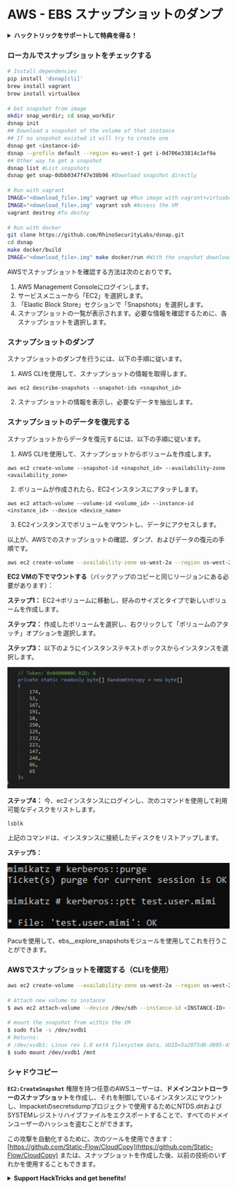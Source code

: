 # AWS - EBS スナップショットのダンプ

<details>

<summary><strong>ハックトリックをサポートして特典を得る！</strong></summary>

* もし、あなたの**会社をハックトリックで宣伝したい**場合や、**最新版のPEASSを入手したい**場合は、[**サブスクリプションプラン**](https://github.com/sponsors/carlospolop)をチェックしてください！
* [**公式PEASS＆HackTricksグッズ**](https://peass.creator-spring.com)を手に入れましょう
* [**The PEASS Family**](https://opensea.io/collection/the-peass-family)を見つけて、独占的な[**NFT**](https://opensea.io/collection/the-peass-family)のコレクションを発見しましょう
* 💬 [**Discordグループ**](https://discord.gg/hRep4RUj7f)または[**Telegramグループ**](https://t.me/peass)に**参加**するか、**Twitter**で私をフォローしましょう 🐦 [**@carlospolopm**](https://twitter.com/carlospolopm)
* **ハッキングのトリックを共有するために、PRを** [**HackTricks**](https://github.com/carlospolop/hacktricks) **と** [**HackTricks Cloud**](https://github.com/carlospolop/hacktricks-cloud) **のGitHubリポジトリに提出してください。**

</details>

### ローカルでスナップショットをチェックする
```bash
# Install dependencies
pip install 'dsnap[cli]'
brew install vagrant
brew install virtualbox

# Get snapshot from image
mkdir snap_wordir; cd snap_workdir
dsnap init
## Download a snapshot of the volume of that instance
## If no snapshot existed it will try to create one
dsnap get <instance-id>
dsnap --profile default --region eu-west-1 get i-0d706e33814c1ef9a
## Other way to get a snapshot
dsnap list #List snapshots
dsnap get snap-0dbb0347f47e38b96 #Download snapshot directly

# Run with vagrant
IMAGE="<download_file>.img" vagrant up #Run image with vagrant+virtuabox
IMAGE="<download_file>.img" vagrant ssh #Access the VM
vagrant destroy #To destoy

# Run with docker
git clone https://github.com/RhinoSecurityLabs/dsnap.git
cd dsnap
make docker/build
IMAGE="<download_file>.img" make docker/run #With the snapshot downloaded
```
AWSでスナップショットを確認する方法は次のとおりです。

1. AWS Management Consoleにログインします。
2. サービスメニューから「EC2」を選択します。
3. 「Elastic Block Store」セクションで「Snapshots」を選択します。
4. スナップショットの一覧が表示されます。必要な情報を確認するために、各スナップショットを選択します。

### スナップショットのダンプ

スナップショットのダンプを行うには、以下の手順に従います。

1. AWS CLIを使用して、スナップショットの情報を取得します。

```plaintext
aws ec2 describe-snapshots --snapshot-ids <snapshot_id>
```

2. スナップショットの情報を表示し、必要なデータを抽出します。

### スナップショットのデータを復元する

スナップショットからデータを復元するには、以下の手順に従います。

1. AWS CLIを使用して、スナップショットからボリュームを作成します。

```plaintext
aws ec2 create-volume --snapshot-id <snapshot_id> --availability-zone <availability_zone>
```

2. ボリュームが作成されたら、EC2インスタンスにアタッチします。

```plaintext
aws ec2 attach-volume --volume-id <volume_id> --instance-id <instance_id> --device <device_name>
```

3. EC2インスタンスでボリュームをマウントし、データにアクセスします。

以上が、AWSでのスナップショットの確認、ダンプ、およびデータの復元の手順です。
```bash
aws ec2 create-volume --availability-zone us-west-2a --region us-west-2  --snapshot-id  snap-0b49342abd1bdcb89
```
**EC2 VMの下でマウントする**（バックアップのコピーと同じリージョンにある必要があります）：

**ステップ1：** EC2→ボリュームに移動し、好みのサイズとタイプで新しいボリュームを作成します。

**ステップ2：** 作成したボリュームを選択し、右クリックして「ボリュームのアタッチ」オプションを選択します。

**ステップ3：** 以下のようにインスタンステキストボックスからインスタンスを選択します。

![](<../../../../.gitbook/assets/image (6) (1) (1).png>)

**ステップ4：** 今、ec2インスタンスにログインし、次のコマンドを使用して利用可能なディスクをリストします。
```
lsblk
```
上記のコマンドは、インスタンスに接続したディスクをリストアップします。

**ステップ5：**

![](<../../../../.gitbook/assets/image (59).png>)

Pacuを使用して、ebs\_\_explore\_snapshotsモジュールを使用してこれを行うことができます。

### AWSでスナップショットを確認する（CLIを使用）
```bash
aws ec2 create-volume --availability-zone us-west-2a --region us-west-2 --snapshot-id <snap-0b49342abd1bdcb89>

# Attach new volume to instance
$ aws ec2 attach-volume --device /dev/sdh --instance-id <INSTANCE-ID> --volume-id <VOLUME-ID>

# mount the snapshot from within the VM
$ sudo file -s /dev/xvdb1
# Returns:
# /dev/xvdb1: Linux rev 1.0 ext4 filesystem data, UUID=5a2075d0-d095-4511-bef9-802fd8a7610e, volume name "cloudimg-rootfs" (extents) (large files) (huge files)
$ sudo mount /dev/xvdb1 /mnt
```
### シャドウコピー

**`EC2:CreateSnapshot`** 権限を持つ任意のAWSユーザーは、**ドメインコントローラーのスナップショット**を作成し、それを制御しているインスタンスにマウントし、Impacketのsecretsdumpプロジェクトで使用するためにNTDS.ditおよびSYSTEMレジストリハイブファイルをエクスポートすることで、すべてのドメインユーザーのハッシュを盗むことができます。

この攻撃を自動化するために、次のツールを使用できます：[https://github.com/Static-Flow/CloudCopy](https://github.com/Static-Flow/CloudCopy) または、スナップショットを作成した後、以前の技術のいずれかを使用することもできます。

<details>

<summary><strong>Support HackTricks and get benefits!</strong></summary>

* **HackTricksで会社を宣伝したい**場合や、**最新バージョンのPEASSを入手したい**場合は、[**SUBSCRIPTION PLANS**](https://github.com/sponsors/carlospolop)をご確認ください！
* [**公式PEASS＆HackTricksグッズ**](https://peass.creator-spring.com)を手に入れましょう
* [**The PEASS Family**](https://opensea.io/collection/the-peass-family)を見つけて、独占的な[**NFT**](https://opensea.io/collection/the-peass-family)を手に入れましょう
* 💬 [**Discordグループ**](https://discord.gg/hRep4RUj7f)または[**Telegramグループ**](https://t.me/peass)に**参加**するか、**Twitter**で私をフォローしましょう 🐦 [**@carlospolopm**](https://twitter.com/carlospolopm)
* **ハッキングのトリックを共有する**ために、[**HackTricks**](https://github.com/carlospolop/hacktricks)と[**HackTricks Cloud**](https://github.com/carlospolop/hacktricks-cloud)のGitHubリポジトリにPRを提出してください。

</details>
